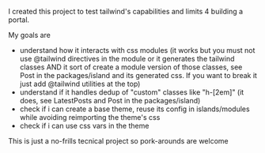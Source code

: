 I created this project to test tailwind's capabilities and limits 4 building a portal. 

My goals are
- understand how it interacts with css modules (it works but you must not use @tailwind directives in the module or it generates the tailwind classes AND it sort of create a module version of those classes, see Post in the packages/island and its generated css. If you want to break it just add @tailwind utilities at the top)
- understand if it handles dedup of "custom" classes like "h-[2em]" (it does, see LatestPosts and Post in the packages/island)
- check if i can create a base theme, reuse its config in islands/modules while avoiding reimporting the theme's css
- check if i can use css vars in the theme

This is just a no-frills tecnical project so pork-arounds are welcome